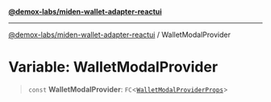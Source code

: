 [**@demox-labs/miden-wallet-adapter-reactui**](../README.md)

***

[@demox-labs/miden-wallet-adapter-reactui](../globals.md) / WalletModalProvider

# Variable: WalletModalProvider

> `const` **WalletModalProvider**: `FC`\<[`WalletModalProviderProps`](../interfaces/WalletModalProviderProps.md)\>
